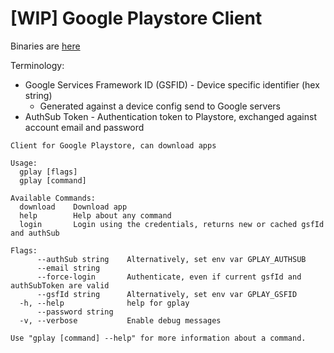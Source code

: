 # [WIP] Google Playstore Client

Binaries are [here](https://github.com/Jarijaas/go-googleplay/releases)

Terminology:

* Google Services Framework ID (GSFID) - Device specific identifier (hex string)
    * Generated against a device config send to Google servers
* AuthSub Token - Authentication token to Playstore, exchanged against account email and password

```
Client for Google Playstore, can download apps

Usage:
  gplay [flags]
  gplay [command]

Available Commands:
  download    Download app
  help        Help about any command
  login       Login using the credentials, returns new or cached gsfId and authSub

Flags:
      --authSub string    Alternatively, set env var GPLAY_AUTHSUB
      --email string
      --force-login       Authenticate, even if current gsfId and authSubToken are valid
      --gsfId string      Alternatively, set env var GPLAY_GSFID
  -h, --help              help for gplay
      --password string
  -v, --verbose           Enable debug messages

Use "gplay [command] --help" for more information about a command.
```
